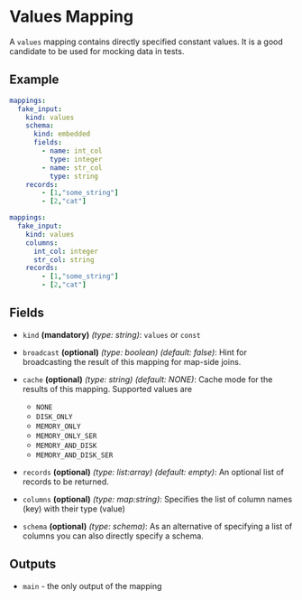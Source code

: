 # Values Mapping

A `values` mapping contains directly specified constant values. It is a good candidate to be used for mocking data in
tests.


## Example

```yaml
mappings:
  fake_input:
    kind: values  
    schema:
      kind: embedded
      fields:
        - name: int_col
          type: integer
        - name: str_col
          type: string
    records:
        - [1,"some_string"]
        - [2,"cat"]
```

```yaml
mappings:
  fake_input:
    kind: values
    columns:
      int_col: integer
      str_col: string
    records:
        - [1,"some_string"]
        - [2,"cat"]
```


## Fields
* `kind` **(mandatory)** *(type: string)*: `values` or `const`

* `broadcast` **(optional)** *(type: boolean)* *(default: false)*:
  Hint for broadcasting the result of this mapping for map-side joins.

* `cache` **(optional)** *(type: string)* *(default: NONE)*:
  Cache mode for the results of this mapping. Supported values are
    * `NONE`
    * `DISK_ONLY`
    * `MEMORY_ONLY`
    * `MEMORY_ONLY_SER`
    * `MEMORY_AND_DISK`
    * `MEMORY_AND_DISK_SER`

* `records` **(optional)** *(type: list:array)* *(default: empty)*:
  An optional list of records to be returned.

* `columns` **(optional)** *(type: map:string)*:
  Specifies the list of column names (key) with their type (value)

* `schema` **(optional)** *(type: schema)*:
  As an alternative of specifying a list of columns you can also directly specify a schema.


## Outputs
* `main` - the only output of the mapping
